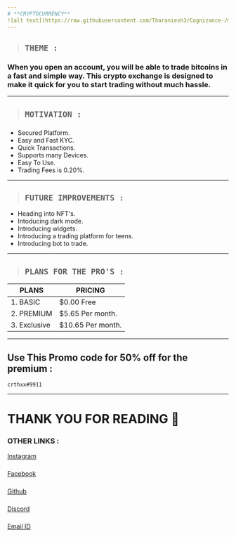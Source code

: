 ```yaml
---
# **CRYPTOCURRENCY**
![alt text](https://raw.githubusercontent.com/Tharaniesh3/Cognizance-/master/Task3/Task%203-tharaniesh.png)
---
```

> ## **`THEME :`**
###    When you open an account, you will be able to trade bitcoins in a fast and simple way. This crypto exchange is designed to make it quick for you to start trading without much hassle.
---
> ## **`MOTIVATION :`**
###
- Secured Platform.
- Easy and Fast KYC.
- Quick Transactions.
- Supports many Devices.
- Easy To Use.
- Trading Fees is 0.20%.
---

 
> ## **`FUTURE IMPROVEMENTS :`**
- Heading into NFT's.
- Intoducing dark mode.
- Introducing widgets.
- Introducing a trading platform for teens.
- Introducing bot to trade.
---
>##  **`PLANS FOR THE PRO'S :`**

| PLANS | PRICING  |
| ----------- | ----------- |
| 1. BASIC | $0.00 Free |
| 2. PREMIUM | $5.65 Per month. |
| 3. Exclusive | $10.65 Per month. |
---

## Use This Promo code for 50% off for the premium :

```
crthxx#9911
```
---
# **THANK YOU FOR READING** 🙏
### **OTHER LINKS :**
[Instagram](https://www.instagram.com/_tharaniesh_/)
###
[Facebook](https://lipsum.com/)
###
[Github](https://github.com/Tharaniesh3/Cognizance-.git)
###
[Discord](https://lipsum.com/)
###
[Email ID](www.tharanieshmarvel@gmail.com)

